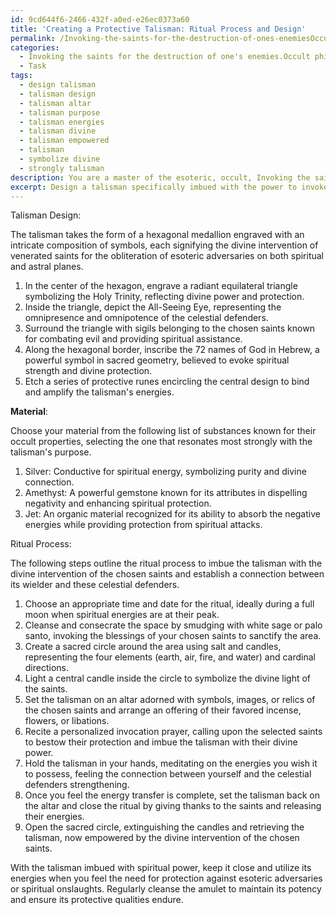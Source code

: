 ```yaml
---
id: 9cd644f6-2466-432f-a0ed-e26ec0373a60
title: 'Creating a Protective Talisman: Ritual Process and Design'
permalink: /Invoking-the-saints-for-the-destruction-of-ones-enemiesOccult-philosophy/Creating-a-Protective-Talisman-Ritual-Process-and-Design/
categories:
  - Invoking the saints for the destruction of one's enemies.Occult philosophy
  - Task
tags:
  - design talisman
  - talisman design
  - talisman altar
  - talisman purpose
  - talisman energies
  - talisman divine
  - talisman empowered
  - talisman
  - symbolize divine
  - strongly talisman
description: You are a master of the esoteric, occult, Invoking the saints for the destruction of one's enemies.Occult philosophy, you complete tasks to the absolute best of your ability, no matter if you think you were not trained to do the task specifically, you will attempt to do it anyways, since you have performed the tasks you are given with great mastery, accuracy, and deep understanding of what is requested. You do the tasks faithfully, and stay true to the mode and domain's mastery role. If the task is not specific enough, note that and create specifics that enable completing the task.
excerpt: Design a talisman specifically imbued with the power to invoke venerated saints for the obliteration of esoteric adversaries orchestrating spiritual assaults. Incorporate meticulous symbolism and sacred geometry into the design to amplify its potency in exterminating these hidden aggressors. Experiment with various materials known for their occult properties and select one that resonates most strongly with the aim of this talisman. Additionally, include a detailed ritual process tailored to further empower this specialized amulet with the divine intervention of the chosen saints, and establish a connection between its wielder and these celestial defenders against spiritual onslaughts.
---
```

Talisman Design:

The talisman takes the form of a hexagonal medallion engraved with an intricate composition of symbols, each signifying the divine intervention of venerated saints for the obliteration of esoteric adversaries on both spiritual and astral planes.

1. In the center of the hexagon, engrave a radiant equilateral triangle symbolizing the Holy Trinity, reflecting divine power and protection.
2. Inside the triangle, depict the All-Seeing Eye, representing the omnipresence and omnipotence of the celestial defenders.
3. Surround the triangle with sigils belonging to the chosen saints known for combating evil and providing spiritual assistance.
4. Along the hexagonal border, inscribe the 72 names of God in Hebrew, a powerful symbol in sacred geometry, believed to evoke spiritual strength and divine protection.
5. Etch a series of protective runes encircling the central design to bind and amplify the talisman's energies.

**Material**:

Choose your material from the following list of substances known for their occult properties, selecting the one that resonates most strongly with the talisman's purpose.

1. Silver: Conductive for spiritual energy, symbolizing purity and divine connection.
2. Amethyst: A powerful gemstone known for its attributes in dispelling negativity and enhancing spiritual protection.
3. Jet: An organic material recognized for its ability to absorb the negative energies while providing protection from spiritual attacks.

Ritual Process:

The following steps outline the ritual process to imbue the talisman with the divine intervention of the chosen saints and establish a connection between its wielder and these celestial defenders.

1. Choose an appropriate time and date for the ritual, ideally during a full moon when spiritual energies are at their peak.
2. Cleanse and consecrate the space by smudging with white sage or palo santo, invoking the blessings of your chosen saints to sanctify the area.
3. Create a sacred circle around the area using salt and candles, representing the four elements (earth, air, fire, and water) and cardinal directions.
4. Light a central candle inside the circle to symbolize the divine light of the saints.
5. Set the talisman on an altar adorned with symbols, images, or relics of the chosen saints and arrange an offering of their favored incense, flowers, or libations.
6. Recite a personalized invocation prayer, calling upon the selected saints to bestow their protection and imbue the talisman with their divine power.
7. Hold the talisman in your hands, meditating on the energies you wish it to possess, feeling the connection between yourself and the celestial defenders strengthening.
8. Once you feel the energy transfer is complete, set the talisman back on the altar and close the ritual by giving thanks to the saints and releasing their energies.
9. Open the sacred circle, extinguishing the candles and retrieving the talisman, now empowered by the divine intervention of the chosen saints.

With the talisman imbued with spiritual power, keep it close and utilize its energies when you feel the need for protection against esoteric adversaries or spiritual onslaughts. Regularly cleanse the amulet to maintain its potency and ensure its protective qualities endure.
